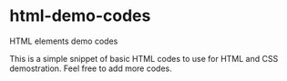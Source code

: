 html-demo-codes
===============

HTML elements demo codes

This is a simple snippet of basic HTML codes to use for HTML and CSS demostration.
Feel free to add more codes.
